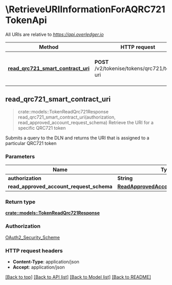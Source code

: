 # \RetrieveURIInformationForAQRC721TokenApi

All URIs are relative to *https://api.overledger.io*

Method | HTTP request | Description
------------- | ------------- | -------------
[**read_qrc721_smart_contract_uri**](RetrieveURIInformationForAQRC721TokenApi.md#read_qrc721_smart_contract_uri) | **POST** /v2/tokenise/tokens/qrc721/token-uri | Retrieve the URI for a specific QRC721 token



## read_qrc721_smart_contract_uri

> crate::models::TokenReadQrc721Response read_qrc721_smart_contract_uri(authorization, read_approved_account_request_schema)
Retrieve the URI for a specific QRC721 token

Submits a query to the DLN and returns the URI that is assigned to a particular QRC721 token

### Parameters


Name | Type | Description  | Required | Notes
------------- | ------------- | ------------- | ------------- | -------------
**authorization** | **String** |  | [required] |
**read_approved_account_request_schema** | [**ReadApprovedAccountRequestSchema**](ReadApprovedAccountRequestSchema.md) |  | [required] |

### Return type

[**crate::models::TokenReadQrc721Response**](TokenReadQRC721Response.md)

### Authorization

[OAuth2_Security_Scheme](../README.md#OAuth2_Security_Scheme)

### HTTP request headers

- **Content-Type**: application/json
- **Accept**: application/json

[[Back to top]](#) [[Back to API list]](../README.md#documentation-for-api-endpoints) [[Back to Model list]](../README.md#documentation-for-models) [[Back to README]](../README.md)

